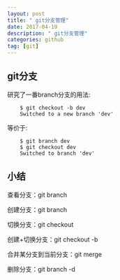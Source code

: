 ```yaml
---
layout: post
title: " git分支管理"
date: 2017-04-19 
description: " git分支管理"
categories: github
tag: [git]
---   
```


## git分支

研究了一番branch分支的用法:

```
    $ git checkout -b dev
    Switched to a new branch 'dev'
```

等价于:

```
    $ git branch dev
    $ git checkout dev
    Switched to branch 'dev'
```

## 小结

查看分支：git branch

创建分支：git branch <name>

切换分支：git checkout <name>

创建+切换分支：git checkout -b <name>

合并某分支到当前分支：git merge <name>

删除分支：git branch -d <name>

